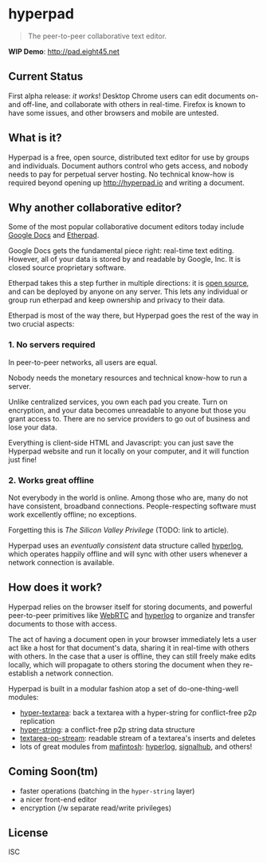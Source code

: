 # hyperpad

> The peer-to-peer collaborative text editor.

**WIP Demo**: http://pad.eight45.net

## Current Status

First alpha release: *it works*! Desktop Chrome users can edit documents on- and
off-line, and collaborate with others in real-time. Firefox is known to have
some issues, and other browsers and mobile are untested.

## What is it?

Hyperpad is a free, open source, distributed text editor for use by groups and
individuals. Document authors control who gets access, and nobody needs to pay
for perpetual server hosting. No technical know-how is required beyond opening
up http://hyperpad.io and writing a document.

## Why another collaborative editor?

Some of the most popular collaborative document editors today include [Google
Docs](https://www.google.com/docs/about/) and [Etherpad](http://etherpad.org/).

Google Docs gets the fundamental piece right: real-time text editing. However,
all of your data is stored by and readable by Google, Inc. It is closed source
proprietary software.

Etherpad takes this a step further in multiple directions: it is [open
source](https://github.com/ether/etherpad-lite), and can be deployed by anyone
on any server. This lets any individual or group run etherpad and keep ownership
and privacy to their data.

Etherpad is most of the way there, but Hyperpad goes the rest of the way in two
crucial aspects:

### 1. No servers required

In peer-to-peer networks, all users are equal.

Nobody needs the monetary resources and technical know-how to run a server.

Unlike centralized services, you own each pad you create. Turn on encryption,
and your data becomes unreadable to anyone but those you grant access to. There
are no service providers to go out of business and lose your data.

Everything is client-side HTML and Javascript: you can just save the Hyperpad
website and run it locally on your computer, and it will function just fine!

### 2. Works great offline

Not everybody in the world is online. Among those who are, many do not have
consistent, broadband connections. People-respecting software must work
excellently offline; no exceptions.

Forgetting this is *The Silicon Valley Privilege* (TODO: link to article).

Hyperpad uses an *eventually consistent* data structure called
[hyperlog](https://github.com/mafintosh/hyperlog), which operates happily
offline and will sync with other users whenever a network connection is
available.

## How does it work?

Hyperpad relies on the browser itself for storing documents, and powerful
peer-to-peer primitives like
[WebRTC](https://developer.mozilla.org/en-US/docs/Web/Guide/API/WebRTC) and
[hyperlog](https://github.com/mafintosh/hyperlog) to organize and transfer
documents to those with access.

The act of having a document open in your browser immediately lets a user act
like a host for that document's data, sharing it in real-time with others with
others. In the case that a user is offline, they can still freely make edits
locally, which will propagate to others storing the document when they
re-establish a network connection.

Hyperpad is built in a modular fashion atop a set of do-one-thing-well modules:

- [hyper-textarea](https://github.com/noffle/hyper-textarea): back a textarea
  with a hyper-string for conflict-free p2p replication
- [hyper-string](https://github.com/noffle/hyper-string): a conflict-free p2p
  string data structure
- [textarea-op-stream](https://github.com/noffle/textarea-op-stream): readable
  stream of a textarea's inserts and deletes
- lots of great modules from [mafintosh](https://github.com/mafintosh/):
  [hyperlog](https://github.com/mafintosh/hyperlog),
  [signalhub](https://github.com/mafintosh/signalhub), and others!

## Coming Soon(tm)

- faster operations (batching in the `hyper-string` layer)
- a nicer front-end editor
- encryption (/w separate read/write privileges)

## License

ISC
